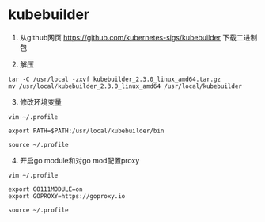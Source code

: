 
# kubebuilder

1. 从github网页  https://github.com/kubernetes-sigs/kubebuilder 下载二进制包

2. 解压

```
tar -C /usr/local -zxvf kubebuilder_2.3.0_linux_amd64.tar.gz
mv /usr/local/kubebuilder_2.3.0_linux_amd64 /usr/local/kubebuilder
```

3. 修改环境变量

```
vim ~/.profile

export PATH=$PATH:/usr/local/kubebuilder/bin

source ~/.profile
```

4. 开启go module和对go mod配置proxy

```
vim ~/.profile

export GO111MODULE=on
export GOPROXY=https://goproxy.io

source ~/.profile
```
